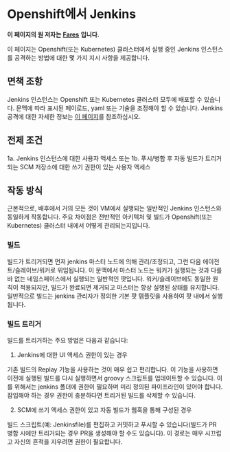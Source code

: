 # Openshift에서 Jenkins

**이 페이지의 원 저자는** [**Fares**](https://www.linkedin.com/in/fares-siala/) **입니다.**

이 페이지는 Openshift(또는 Kubernetes) 클러스터에서 실행 중인 Jenkins 인스턴스를 공격하는 방법에 대한 몇 가지 지시 사항을 제공합니다.


## 면책 조항

Jenkins 인스턴스는 Openshift 또는 Kubernetes 클러스터 모두에 배포할 수 있습니다. 문맥에 따라 표시된 페이로드, yaml 또는 기술을 조정해야 할 수 있습니다. Jenkins 공격에 대한 자세한 정보는 [이 페이지](../../../pentesting-ci-cd/jenkins-security/README.md)를 참조하십시오.

## 전제 조건

1a. Jenkins 인스턴스에 대한 사용자 액세스
또는
1b. 푸시/병합 후 자동 빌드가 트리거되는 SCM 저장소에 대한 쓰기 권한이 있는 사용자 액세스

## 작동 방식

근본적으로, 배후에서 거의 모든 것이 VM에서 실행되는 일반적인 Jenkins 인스턴스와 동일하게 작동합니다.
주요 차이점은 전반적인 아키텍처 및 빌드가 Openshift(또는 Kubernetes) 클러스터 내에서 어떻게 관리되는지입니다.

### 빌드

빌드가 트리거되면 먼저 jenkins 마스터 노드에 의해 관리/조정되고, 그런 다음 에이전트/슬레이브/워커로 위임됩니다. 이 문맥에서 마스터 노드는 워커가 실행되는 것과 다를 바 없는 네임스페이스에서 실행되는 일반적인 팟입니다. 워커/슬레이브에도 동일한 원칙이 적용되지만, 빌드가 완료되면 제거되고 마스터는 항상 실행된 상태를 유지합니다.
일반적으로 빌드는 jenkins 관리자가 정의한 기본 팟 템플릿을 사용하여 팟 내에서 실행됩니다.

### 빌드 트리거

빌드를 트리거하는 주요 방법은 다음과 같습니다:

1. Jenkins에 대한 UI 액세스 권한이 있는 경우

기존 빌드의 Replay 기능을 사용하는 것이 매우 쉽고 편리합니다. 이 기능을 사용하면 이전에 실행된 빌드를 다시 실행하면서 groovy 스크립트를 업데이트할 수 있습니다. 이를 위해서는 jenkins 폴더에 권한이 필요하며 미리 정의된 파이프라인이 있어야 합니다.
잠입해야 하는 경우 권한이 충분하다면 트리거된 빌드를 삭제할 수 있습니다.

2. SCM에 쓰기 액세스 권한이 있고 자동 빌드가 웹훅을 통해 구성된 경우

빌드 스크립트(예: Jenkinsfile)를 편집하고 커밋하고 푸시할 수 있습니다(빌드가 PR 병합 시에만 트리거되는 경우 PR을 생성해야 할 수도 있습니다). 이 경로는 매우 시끄럽고 자신의 흔적을 지우려면 권한이 필요합니다.
